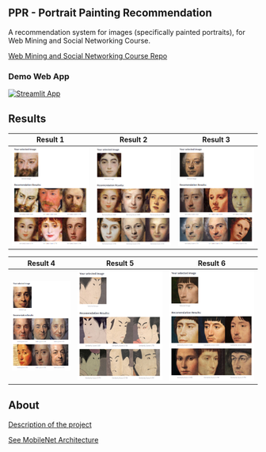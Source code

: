 
## PPR - Portrait Painting Recommendation

A recommendation system for images (specifically painted portraits), for Web Mining and Social Networking Course.

[Web Mining and Social Networking Course Repo](https://github.com/mehrdad-dev/webmining-course-fall2021)


### Demo Web App
[![Streamlit App](https://static.streamlit.io/badges/streamlit_badge_black_white.svg)](https://share.streamlit.io/mehrdad-dev/anxiety-predict/main/app.py)
</div>


## Results

Result 1             |  Result 2   |  Result 3
:-------------------------:|:-------------------------:|:-------------------------:
![mehrdad mohammadian](https://github.com/mehrdad-dev/Portrait-Painting-Recommendation/blob/main/assets/2022-01-02_00-55.png)  |  ![mehrdad mohammadian](https://github.com/mehrdad-dev/Portrait-Painting-Recommendation/blob/main/assets/2022-01-02_00-58.png) | ![mehrdad mohammdian](https://github.com/mehrdad-dev/Portrait-Painting-Recommendation/blob/main/assets/2022-01-02_00-58_1.png)


Result 4             |  Result 5   |  Result 6
:-------------------------:|:-------------------------:|:-------------------------:
<img src="https://github.com/mehrdad-dev/Portrait-Painting-Recommendation/blob/main/assets/2022-01-02_01-00.png" width="300" height="180"> |  ![mehrdad mohammadian](https://github.com/mehrdad-dev/Portrait-Painting-Recommendation/blob/main/assets/2022-01-02_10-15.png) | ![mehrdad mohammdian](https://github.com/mehrdad-dev/Portrait-Painting-Recommendation/blob/main/assets/2022-01-02_10-16.png)


## About
[Description of the project](assets/project1.pdf)

[See MobileNet Architecture](assets/model.png)

